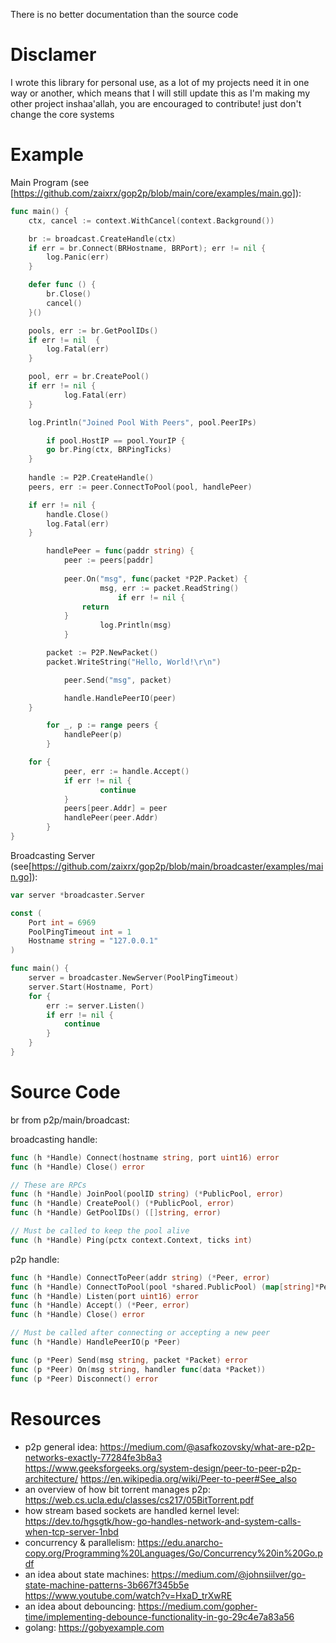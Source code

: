 There is no better documentation than the source code

# Disclamer
I wrote this library for personal use, as a lot of my projects need it in one way or another, which means that I will still update this as I'm making my other project inshaa'allah, you are encouraged to contribute! just don't change the core systems

# Example

Main Program (see [https://github.com/zaixrx/gop2p/blob/main/core/examples/main.go]):
```go
func main() {
	ctx, cancel := context.WithCancel(context.Background())

	br := broadcast.CreateHandle(ctx)
	if err = br.Connect(BRHostname, BRPort); err != nil {
		log.Panic(err)
	}

	defer func () {
		br.Close()
		cancel()
	}()

	pools, err := br.GetPoolIDs()
	if err != nil  {
		log.Fatal(err)
	}

	pool, err = br.CreatePool()
	if err != nil {
        	log.Fatal(err)
	}

	log.Println("Joined Pool With Peers", pool.PeerIPs)

    	if pool.HostIP == pool.YourIP {
		go br.Ping(ctx, BRPingTicks)
	}
	
	handle := P2P.CreateHandle()
	peers, err := peer.ConnectToPool(pool, handlePeer)

	if err != nil {
		handle.Close()
		log.Fatal(err)
	}

    	handlePeer = func(paddr string) {
	        peer := peers[paddr]
	
	        peer.On("msg", func(packet *P2P.Packet) {
	            	msg, err := packet.ReadString()
                    	if err != nil {
				return
			}
	            	log.Println(msg)
	        }

		packet := P2P.NewPacket()
		packet.WriteString("Hello, World!\r\n")

	        peer.Send("msg", packet)

        	handle.HandlePeerIO(peer)
	}

    	for _, p := range peers {
        	handlePeer(p)
    	}

	for {
        	peer, err := handle.Accept()
        	if err != nil {
            		continue
        	}
        	peers[peer.Addr] = peer
        	handlePeer(peer.Addr)
    	}
}
```

Broadcasting Server (see[https://github.com/zaixrx/gop2p/blob/main/broadcaster/examples/main.go]):
```go
var server *broadcaster.Server

const (
	Port int = 6969
	PoolPingTimeout int = 1
	Hostname string = "127.0.0.1"
)

func main() {
	server = broadcaster.NewServer(PoolPingTimeout)
	server.Start(Hostname, Port)
	for {
		err := server.Listen()
		if err != nil {
			continue
		}
	}
}
```

# Source Code

br from p2p/main/broadcast:

broadcasting handle:
```go
func (h *Handle) Connect(hostname string, port uint16) error
func (h *Handle) Close() error

// These are RPCs
func (h *Handle) JoinPool(poolID string) (*PublicPool, error)
func (h *Handle) CreatePool() (*PublicPool, error)
func (h *Handle) GetPoolIDs() ([]string, error)

// Must be called to keep the pool alive
func (h *Handle) Ping(pctx context.Context, ticks int)
```

p2p handle:
```go
func (h *Handle) ConnectToPeer(addr string) (*Peer, error)
func (h *Handle) ConnectToPool(pool *shared.PublicPool) (map[string]*Peer, error)
func (h *Handle) Listen(port uint16) error
func (h *Handle) Accept() (*Peer, error)
func (h *Handle) Close() error

// Must be called after connecting or accepting a new peer
func (h *Handle) HandlePeerIO(p *Peer)

func (p *Peer) Send(msg string, packet *Packet) error
func (p *Peer) On(msg string, handler func(data *Packet))
func (p *Peer) Disconnect() error
```

# Resources

- p2p general idea: https://medium.com/@asafkozovsky/what-are-p2p-networks-exactly-77284fe3b8a3
                    https://www.geeksforgeeks.org/system-design/peer-to-peer-p2p-architecture/
                    https://en.wikipedia.org/wiki/Peer-to-peer#See_also
- an overview of how bit torrent manages p2p: https://web.cs.ucla.edu/classes/cs217/05BitTorrent.pdf
- how stream based sockets are handled kernel level: https://dev.to/hgsgtk/how-go-handles-network-and-system-calls-when-tcp-server-1nbd
- concurrency & parallelism: https://edu.anarcho-copy.org/Programming%20Languages/Go/Concurrency%20in%20Go.pdf
- an idea about state machines: https://medium.com/@johnsiilver/go-state-machine-patterns-3b667f345b5e
                                https://www.youtube.com/watch?v=HxaD_trXwRE
- an idea about debouncing: https://medium.com/gopher-time/implementing-debounce-functionality-in-go-29c4e7a83a56
- golang: https://gobyexample.com
